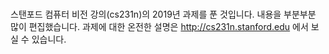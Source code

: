# 
스탠포드 컴퓨터 비전 강의(cs231n)의 2019년 과제를 푼 것입니다. 내용을 부분부분 많이 편집했습니다. 과제에 대한 온전한 설명은 
http://cs231n.stanford.edu 에서 보실 수 있습니다.
